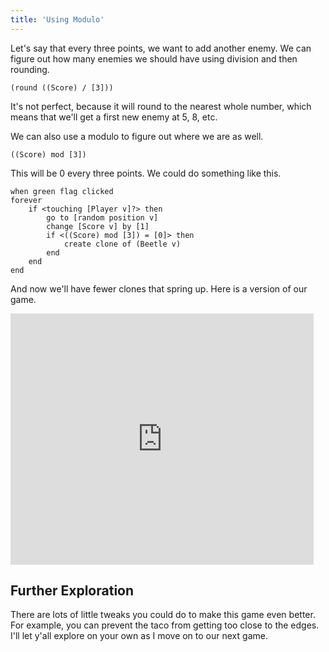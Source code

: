 ```yaml
---
title: 'Using Modulo'
---
```


Let's say that every three points, we want to add another enemy. We can figure out how many enemies we should have using division and then rounding.

```scratch
(round ((Score) / [3]))
```

It's not perfect, because it will round to the nearest whole number, which means that we'll get a first new enemy at 5, 8, etc.

We can also use a modulo to figure out where we are as well.

```scratch
((Score) mod [3])
```

This will be 0 every three points. We could do something like this.

```scratch
when green flag clicked
forever
	if <touching [Player v]?> then
		go to [random position v]
		change [Score v] by [1]
		if <((Score) mod [3]) = [0]> then
			create clone of (Beetle v)
		end
	end
end
```

And now we'll have fewer clones that spring up. Here is a version of our game.

<iframe class="mx-auto" title="A Scratch Playground" src="https://scratch.mit.edu/projects/882161779/embed" allowtransparency="true" width="485" height="402" frameborder="0" scrolling="no" allowfullscreen></iframe>

## Further Exploration

There are lots of little tweaks you could do to make this game even better. For example, you can prevent the taco from getting too close to the edges. I'll let y'all explore on your own as I move on to our next game.
